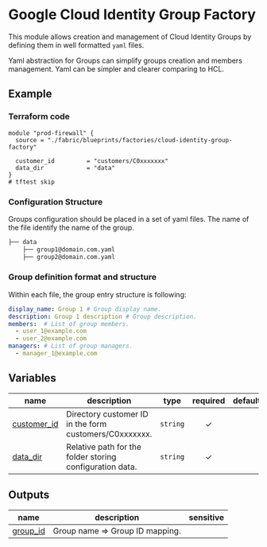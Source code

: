 # Google Cloud Identity Group Factory

This module allows creation and management of Cloud Identity Groups by defining them in well formatted `yaml` files. 

Yaml abstraction for Groups can simplify groups creation and members management. Yaml can be simpler and clearer comparing to HCL.

## Example

### Terraform code

```hcl
module "prod-firewall" {
  source = "./fabric/blueprints/factories/cloud-identity-group-factory"
  
  customer_id         = "customers/C0xxxxxxx"
  data_dir            = "data"
}
# tftest skip
```

### Configuration Structure
Groups configuration should be placed in a set of yaml files. The name of the file identify the name of the group.

```bash
├── data
    ├── group1@domain.com.yaml
    ├── group2@domain.com.yaml

```

### Group definition format and structure

Within each file, the group entry structure is following:

```yaml
display_name: Group 1 # Group display name.
description: Group 1 description # Group description.
members:  # List of group members.
  - user_1@example.com
  - user_2@example.com  
managers: # List of group managers.
  - manager_1@example.com
```
<!-- BEGIN TFDOC -->

## Variables

| name | description | type | required | default |
|---|---|:---:|:---:|:---:|
| [customer_id](variables.tf#L17) | Directory customer ID in the form customers/C0xxxxxxx. | <code>string</code> | ✓ |  |
| [data_dir](variables.tf#L22) | Relative path for the folder storing configuration data. | <code>string</code> | ✓ |  |

## Outputs

| name | description | sensitive |
|---|---|:---:|
| [group_id](outputs.tf#L17) | Group name => Group ID mapping. |  |

<!-- END TFDOC -->
